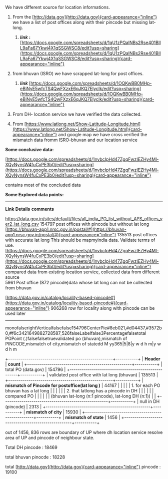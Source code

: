We have different source for location informations.

1.  From the
    [http://data.gov](http://data.gov){card-appearance="inline"} we have
    a list of post offices along with their pincode but missing
    lat-long.

    1.  ***link*** **:**
        [https://docs.google.com/spreadsheets/d/1qU1zPQaINBs2Rse401BlIL9aFa67Ykwj4X1qSSGWSC8/edit?usp=sharing](https://docs.google.com/spreadsheets/d/1qU1zPQaINBs2Rse401BlIL9aFa67Ykwj4X1qSSGWSC8/edit?usp=sharing){card-appearance="inline"}

2.  from bhuvan (ISRO) we have scrapped lat-long for post offices.

    1.  ***link***
        [https://docs.google.com/spreadsheets/d/1OQKwBB0MHp-eBiNyE5wfcTS4QwFXzxE6qJKQ7EIycIk/edit?usp=sharing](https://docs.google.com/spreadsheets/d/1OQKwBB0MHp-eBiNyE5wfcTS4QwFXzxE6qJKQ7EIycIk/edit?usp=sharing){card-appearance="inline"}

3.  From DH- location service we have verified the data collected.

4.  From
    [https://www.latlong.net/Show-Latitude-Longitude.html](https://www.latlong.net/Show-Latitude-Longitude.html){card-appearance="inline"}
    and google map we have cross verified the mismatch data fromm
    ISRO-bhuvan and our location service

**Some conclusive data:**

[https://docs.google.com/spreadsheets/d/1nvbcIpHd47ZgqFwzIEZHy4Ml-XQyNynsW4fuCxPE3b0/edit?usp=sharing](https://docs.google.com/spreadsheets/d/1nvbcIpHd47ZgqFwzIEZHy4Ml-XQyNynsW4fuCxPE3b0/edit?usp=sharing){card-appearance="inline"}

contains most of the concluded data

**Some Explored data points:**

  ---------------------------------------------------------------------------------------------------------------------------------------------------------------------------------------------------------------------------------------- ------------------------------------------------------------------------------------ --------------------------------------------------------
  **Link**                                                                                                                                                                                                                                 **Details**                                                                          **comments**
                                                                                                                                                                                                                                                                                                                                
  <https://data.gov.in/sites/default/files/all_india_PO_list_without_APS_offices_ver2_lat_long.csv>                                                                                                                                        154797 post offices with pincode but without lat long                                
  [https://bhuvan-app1.nrsc.gov.in/postal/#](https://bhuvan-app1.nrsc.gov.in/postal/#){card-appearance="inline"}                                                                                                                           135513 post offices with accurate lat long                                           This should be mapmyindia data. Validate terms of use.
  [https://docs.google.com/spreadsheets/d/1nvbcIpHd47ZgqFwzIEZHy4Ml-XQyNynsW4fuCxPE3b0/edit?usp=sharing](https://docs.google.com/spreadsheets/d/1nvbcIpHd47ZgqFwzIEZHy4Ml-XQyNynsW4fuCxPE3b0/edit?usp=sharing){card-appearance="inline"}   compared data from existing location service, collected data from different source   
                                                                                                                                                                                                                                           5961 Post office (872 pincode)data whose lat long can not be collected from bhuvan   
                                                                                                                                                                                                                                                                                                                                
  [https://data.gov.in/catalog/locality-based-pincode#](https://data.gov.in/catalog/locality-based-pincode#){card-appearance="inline"}                                                                                                     906268 row for locality along with pincode                                           can be used later
  ---------------------------------------------------------------------------------------------------------------------------------------------------------------------------------------------------------------------------------------- ------------------------------------------------------------------------------------ --------------------------------------------------------

monofalserightVerticalfalsefalse154796CenterPie#8eb021,#d04437,#3572b0,#f6c3421649882728587_526falseLabelfalse3Percentagefalsetotal
POPoint (.)falsefalsetruevalidated po (bhuvan)‚mismatch of
PINCODE‚mismatch of city‚mismatch of statedd M yy365\|5\|8\|y w d h m\|y
w d h m

+----------------------------------------------------+-----------+
| **Header**                                         | **count** |
+----------------------------------------------------+-----------+
| total PO (data.gov)                                | 154796    |
+----------------------------------------------------+-----------+
| validated post office with lat long (bhuvan)       | 135513    |
+----------------------------------------------------+-----------+
| **mismatch of Pincode for postoffice(lat long )**  | 44167     |
|                                                    |           |
| 1.  for each PO bhuvan has a lat long              |           |
|                                                    |           |
| 2\. that latlong has a pincode in DH               |           |
|                                                    |           |
| compared PO                                        |           |
|                                                    |           |
| (bhuvan lat-long (n:1 pincode), lat-long DH (n:1)) |           |
+----------------------------------------------------+-----------+
| null in DH (pincode)                               | 2313      |
+----------------------------------------------------+-----------+
| **mismatch of city**                               | 15930     |
+----------------------------------------------------+-----------+
| **mismatch of state**                              | 1456      |
+----------------------------------------------------+-----------+

out of 1456, 836 rows are boundary of UP where dh location service
resolve area of UP and pincode of neighbour state.

Total DH pincode : 18469

total bhuvan pinocde : 18228

total [http://data.gov](http://data.gov){card-appearance="inline"}
pincode : 19100
